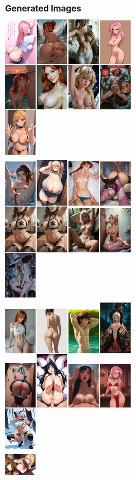# Generated Images



<img src="2025_10_18_01_thumb.webp" width="100"/> <img src="2025_10_18_02_thumb.webp" width="100"/> <img src="2025_10_18_03_thumb.webp" width="100"/> <img src="2025_10_18_04_thumb.webp" width="100"/> <img src="2025_10_18_05_thumb.webp" width="100"/> <img src="2025_10_18_06_thumb.webp" width="100"/> <img src="2025_10_18_07_thumb.webp" width="100"/> <img src="2025_10_18_08_thumb.webp" width="100"/> <img src="2025_10_18_09_thumb.webp" width="100"/>

<img src="2025_10_18_10_thumb.webp" width="100"/> <img src="2025_10_18_11_thumb.webp" width="100"/> <img src="2025_10_18_12_thumb.webp" width="100"/> <img src="2025_10_18_13_thumb.webp" width="100"/> <img src="2025_10_18_14_thumb.webp" width="100"/> <img src="2025_10_18_15_thumb.webp" width="100"/> <img src="2025_10_18_16_thumb.webp" width="100"/> <img src="2025_10_18_17_thumb.webp" width="100"/> <img src="2025_10_18_18_thumb.webp" width="100"/>

<img src="2025_10_18_19_thumb.webp" width="100"/> <img src="2025_10_18_20_thumb.webp" width="100"/> <img src="2025_10_18_21_thumb.webp" width="100"/> <img src="2025_10_18_22_thumb.webp" width="100"/> <img src="2025_10_18_23_thumb.webp" width="100"/> <img src="2025_10_18_24_thumb.webp" width="100"/> <img src="2025_10_18_25_thumb.webp" width="100"/> <img src="2025_10_18_26_thumb.webp" width="100"/> <img src="2025_10_18_27_thumb.webp" width="100"/>

<img src="2025_10_18_28_thumb.webp" width="100"/>